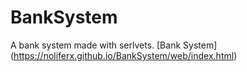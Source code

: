 # BankSystem
A bank system made with serlvets.
[Bank System] (https://noliferx.github.io/BankSystem/web/index.html)
